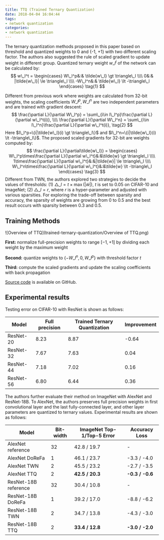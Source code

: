 ```yaml
---
title: TTQ (Trained Ternary Quantization)
date: 2018-04-04 16:04:44
tags: 
- network quantization
categories: 
- network quantization
---
```


The ternary quantization methods proposed in this paper based on threshold and quantized weights to 0 and {-1, +1} with two different scaling factor. The authors also suggested the rule of scaled gradient to update weight in different group. Quantized ternary weight $w\_l^i$ of the network can be calculated by:
$$
w\_l^t = 
\begin{cases}
W\_l^p&:& \tilde{w\_l} \gt \triangle\_l \\\\
0&:& |\tilde{w\_l}| \le \triangle\_l \\\\
-W\_l^n&:& \tilde{w\_l} \lt -\triangle\_l
\end{cases} \tag{1}
$$
<!-- more -->
Different from previous work where weights are calculated from 32-bit weights, the scaling coefficients $W\_l^p, W\_l^n$ are two independent parameters and are trained with gradient descent:
$$
\frac{\partial L}{\partial W\_l^p} = \sum\_{i\in I\_l^p}\frac{\partial L}{\partial w\_l^t(i)}, \\\\
\frac{\partial L}{\partial W\_l^n} = \sum\_{i\in I\_l^n}\frac{\partial L}{\partial w\_l^t(i)}, \tag{2}
$$
Here $I\_l^p=\{i|\tilde{w\_l}(i) \gt \triangle\_l\}$ and $I\_l^n=\{i|\tilde{w\_l}(i) \lt -\triangle\_l\}$. The proposed scaled gradients for 32-bit are weights computed by:
$$
\frac{\partial L}{\partial\tilde{w\_l}} = 
\begin{cases}
W\_l^p\times\frac{\partial L}{\partial w\_l^t}&:&\tilde{w} \gt \triangle\_l \\\\
1\times\frac{\partial L}{\partial w\_l^t}&:&|\tilde{w}| \le \triangle\_l \\\\
W\_l^n\times\frac{\partial L}{\partial w\_l^t}&:&\tilde{w} \lt -\triangle\_l
\end{cases} \tag{3}
$$
Different from TWN, the authors explored two strategies to decide the values of thresholds: (1) $\triangle\_l=t\times\max(|\tilde{w}|)$, $t$ is set to 0.05 on CIFAR-10 and ImageNet; (2) $\triangle\_l=r$, where $r$ is a hyper-parameter and adjusted with various sparsities. For exploring the trade-off between sparsity and accuracy, the sparsity of weights are growing from 0 to 0.5 and the best result occurs with  sparsity between 0.3 and 0.5.
<!-- more -->
## Training Methods

![Overview of TTQ](trained-ternary-quantization/Overview of TTQ.png)

**First:** normalize full-precision weights to range $[-1, +1]$ by dividing each weight by the maximum weight

**Second:** quantize weights to $\{-W\_l^n, 0, W\_l^p\}$ with threshold factor $t$

**Third:** compute the scaled gradients and update the scaling coefficients with back propagation

[Source code](https://github.com/czhu95/ternarynet) is available on GitHub.

## Experimental results

Testing error on CIFAR-10 with ResNet is shown as follows:

| Model     | Full precision | Trained Ternary Quantization | Improvement |
| --------- | -------------- | ---------------------------- | ----------- |
| ResNet-20 | 8.23           | 8.87                         | -0.64       |
| ResNet-32 | 7.67           | 7.63                         | 0.04        |
| ResNet-44 | 7.18           | 7.02                         | 0.16        |
| ResNet-56 | 6.80           | 6.44                         | 0.36        |

The authors further evaluate their method on ImageNet with AlexNet and ResNet-18B. To AlexNet, the authors preserves full precision weights in first convolutional layer and the last fully-connected layer, and other layer parameters are quantized to ternary values. Experimental results are shown as follows:

| Model                | Bit-width | ImageNet Top-1/Top-5 Error | Accuracy Loss   |
| -------------------- | --------- | -------------------------- | --------------- |
| AlexNet reference    | 32        | 42.8 / 19.7                | -               |
| AlexNet DoReFa       | 1         | 46.1 / 23.7                | -3.3 / -4.0     |
| AlexNet TWN          | 2         | 45.5 / 23.2                | -2.7 / -3.5     |
| AlexNet TTQ          | 2         | **42.5 / 20.3**            | **-0.3 / -0.6** |
| ResNet-18B reference | 32        | 30.4 / 10.8                | -               |
| ResNet-18B DoReFa    | 1         | 39.2 / 17.0                | -8.8 / -6.2     |
| ResNet-18B TWN       | 2         | 34.7 / 13.8                | -4.3 / -3.0     |
| ResNet-18B TTQ       | 2         | **33.4 / 12.8**            | **-3.0 / -2.0** |